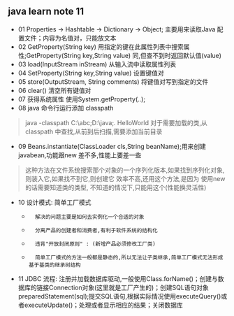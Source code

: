 ## java learn note 11

*	01	Properties -> Hashtable -> Dictionary -> Object; 主要用来读取Java 配置文件；内容为名值对，只能放文本
* 02	GetProperty(String key) 用指定的键在此属性列表中搜索属性;GetProperty(String key,String value) 同,但查不到时返回默认值(value)
*	03	load(InputStream inStream) 从输入流中读取属性列表
* 04	SetProperty(String key,String value) 设置键值对
* 05	store(OutputStream, String comments) 将键值对写到指定的文件
* 06	clear() 清空所有键值对
* 07	获得系统属性 使用System.getProperty(..);
* 08	java 命令行运行添加 classpath
> java -classpath C:\abc;D:\java;. HelloWorld
> 对于需要加载的类,从classpath 中查找,从前到后扫描,需要添加当前目录

* 09	Beans.instantiate(ClassLoader cls,String beanName);用来创建javabean,功能跟new 差不多,性能上要差一些
> 这种方法在文件系统搜索那个对象的一个序列化版本,如果找到序列化对象,则装入它,如果找不到它,则创建它
> 效率不高,还用这个方法,是因为 使用new  的话需要知道类的类型, 不知道的情况下,只能用这个(性能换灵活性)

*	10	设计模式: 简单工厂模式
	*		解决的问题主要是如何去实例化一个合适的对象
	*		分离产品的创建者和消费者,有利于软件系统的结构化
	*		违背"开放封闭原则" : (新增产品必须修改工厂类)
	*		简单工厂模式的方法一般都是静态的,所以无法让子类继承,简单工厂模式无法形成基于基类的继承树结构
*	11	JDBC 流程: 注册并加载数据库驱动,一般使用Class.forName()；创建与数据库的链接Connection对象(这里就是工厂产生的)；创建SQL语句对象preparedStatement(sql);提交SQL语句,根据实际情况使用executeQuery()或者executeUpdate()；处理或者显示相应的结果；关闭数据库
